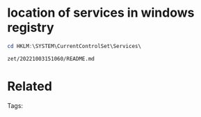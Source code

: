 # location of services in windows registry
```powershell
cd HKLM:\SYSTEM\CurrentControlSet\Services\
```

` zet/20221003151060/README.md `

# Related


Tags:

    

